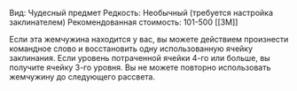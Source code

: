 Вид: Чудесный предмет
Редкость: Необычный (требуется настройка заклинателем)
Рекомендованная стоимость: 101-500 [[ЗМ]]

Если эта жемчужина находится у вас, вы можете действием произнести командное слово и восстановить одну использованную ячейку заклинания. Если уровень потраченной ячейки 4-го или больше, вы получите ячейку 3-го уровня. Вы не можете повторно использовать жемчужину до следующего рассвета.